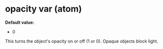 # opacity var (atom)
**Default value:**
+   0


This turns the object\'s opacity on or off (1 or 0). Opaque
objects block light.

